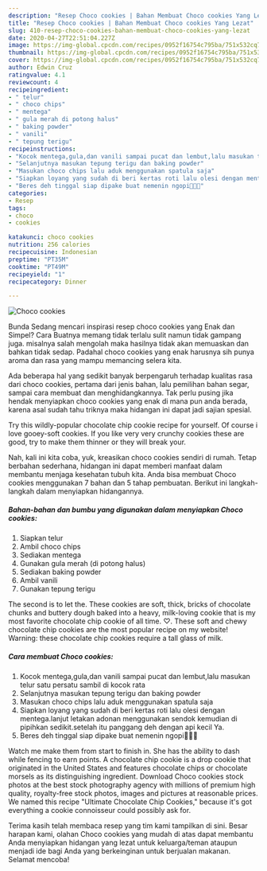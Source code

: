 ```yaml
---
description: "Resep Choco cookies | Bahan Membuat Choco cookies Yang Lezat"
title: "Resep Choco cookies | Bahan Membuat Choco cookies Yang Lezat"
slug: 410-resep-choco-cookies-bahan-membuat-choco-cookies-yang-lezat
date: 2020-04-27T22:51:04.227Z
image: https://img-global.cpcdn.com/recipes/0952f16754c795ba/751x532cq70/choco-cookies-foto-resep-utama.jpg
thumbnail: https://img-global.cpcdn.com/recipes/0952f16754c795ba/751x532cq70/choco-cookies-foto-resep-utama.jpg
cover: https://img-global.cpcdn.com/recipes/0952f16754c795ba/751x532cq70/choco-cookies-foto-resep-utama.jpg
author: Edwin Cruz
ratingvalue: 4.1
reviewcount: 4
recipeingredient:
- " telur"
- " choco chips"
- " mentega"
- " gula merah di potong halus"
- " baking powder"
- " vanili"
- " tepung terigu"
recipeinstructions:
- "Kocok mentega,gula,dan vanili sampai pucat dan lembut,lalu masukan telur satu persatu sambil di kocok rata"
- "Selanjutnya masukan tepung terigu dan baking powder"
- "Masukan choco chips lalu aduk menggunakan spatula saja"
- "Siapkan loyang yang sudah di beri kertas roti lalu olesi dengan mentega.lanjut letakan adonan menggunakan sendok kemudian di pipihkan sedikit.setelah itu panggang deh dengan api kecil Ya."
- "Beres deh tinggal siap dipake buat nemenin ngopi🤗😁🍪"
categories:
- Resep
tags:
- choco
- cookies

katakunci: choco cookies 
nutrition: 256 calories
recipecuisine: Indonesian
preptime: "PT35M"
cooktime: "PT49M"
recipeyield: "1"
recipecategory: Dinner

---
```



![Choco cookies](https://img-global.cpcdn.com/recipes/0952f16754c795ba/751x532cq70/choco-cookies-foto-resep-utama.jpg)

Bunda Sedang mencari inspirasi resep choco cookies yang Enak dan Simpel? Cara Buatnya memang tidak terlalu sulit namun tidak gampang juga. misalnya salah mengolah maka hasilnya tidak akan memuaskan dan bahkan tidak sedap. Padahal choco cookies yang enak harusnya sih punya aroma dan rasa yang mampu memancing selera kita.

Ada beberapa hal yang sedikit banyak berpengaruh terhadap kualitas rasa dari choco cookies, pertama dari jenis bahan, lalu pemilihan bahan segar, sampai cara membuat dan menghidangkannya. Tak perlu pusing jika hendak menyiapkan choco cookies yang enak di mana pun anda berada, karena asal sudah tahu triknya maka hidangan ini dapat jadi sajian spesial.

Try this wildly-popular chocolate chip cookie recipe for yourself. Of course i love gooey-soft cookies. If you like very very crunchy cookies these are good, try to make them thinner or they will break your.


Nah, kali ini kita coba, yuk, kreasikan choco cookies sendiri di rumah. Tetap berbahan sederhana, hidangan ini dapat memberi manfaat dalam membantu menjaga kesehatan tubuh kita. Anda bisa membuat Choco cookies menggunakan 7 bahan dan 5 tahap pembuatan. Berikut ini langkah-langkah dalam menyiapkan hidangannya.

<!--inarticleads1-->

##### Bahan-bahan dan bumbu yang digunakan dalam menyiapkan Choco cookies:

1. Siapkan  telur
1. Ambil  choco chips
1. Sediakan  mentega
1. Gunakan  gula merah (di potong halus)
1. Sediakan  baking powder
1. Ambil  vanili
1. Gunakan  tepung terigu


The second is to let the. These cookies are soft, thick, bricks of chocolate chunks and buttery dough baked into a heavy, milk-loving cookie that is my most favorite chocolate chip cookie of all time. ♡. These soft and chewy chocolate chip cookies are the most popular recipe on my website! Warning: these chocolate chip cookies require a tall glass of milk. 

<!--inarticleads2-->

##### Cara membuat Choco cookies:

1. Kocok mentega,gula,dan vanili sampai pucat dan lembut,lalu masukan telur satu persatu sambil di kocok rata
1. Selanjutnya masukan tepung terigu dan baking powder
1. Masukan choco chips lalu aduk menggunakan spatula saja
1. Siapkan loyang yang sudah di beri kertas roti lalu olesi dengan mentega.lanjut letakan adonan menggunakan sendok kemudian di pipihkan sedikit.setelah itu panggang deh dengan api kecil Ya.
1. Beres deh tinggal siap dipake buat nemenin ngopi🤗😁🍪


Watch me make them from start to finish in. She has the ability to dash while fencing to earn points. A chocolate chip cookie is a drop cookie that originated in the United States and features chocolate chips or chocolate morsels as its distinguishing ingredient. Download Choco cookies stock photos at the best stock photography agency with millions of premium high quality, royalty-free stock photos, images and pictures at reasonable prices. We named this recipe &#34;Ultimate Chocolate Chip Cookies,&#34; because it&#39;s got everything a cookie connoisseur could possibly ask for. 

Terima kasih telah membaca resep yang tim kami tampilkan di sini. Besar harapan kami, olahan Choco cookies yang mudah di atas dapat membantu Anda menyiapkan hidangan yang lezat untuk keluarga/teman ataupun menjadi ide bagi Anda yang berkeinginan untuk berjualan makanan. Selamat mencoba!
